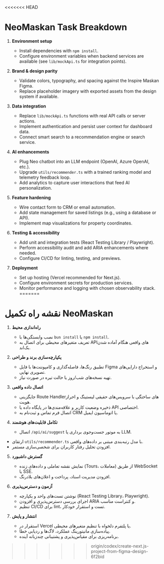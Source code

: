 <<<<<<< HEAD
# NeoMaskan Task Breakdown

1. **Environment setup**
   - Install dependencies with `npm install`.
   - Configure environment variables when backend services are available (see `lib/mockApi.ts` for integration points).

2. **Brand & design parity**
   - Validate colors, typography, and spacing against the Inspire Maskan Figma.
   - Replace placeholder imagery with exported assets from the design system if available.

3. **Data integration**
   - Replace `lib/mockApi.ts` functions with real API calls or server actions.
   - Implement authentication and persist user context for dashboard data.
   - Connect smart search to a recommendation engine or search service.

4. **AI enhancements**
   - Plug Neo chatbot into an LLM endpoint (OpenAI, Azure OpenAI, etc.).
   - Upgrade `utils/recommender.ts` with a trained ranking model and telemetry feedback loop.
   - Add analytics to capture user interactions that feed AI personalization.

5. **Feature hardening**
   - Wire contact form to CRM or email automation.
   - Add state management for saved listings (e.g., using a database or API).
   - Implement map visualizations for property coordinates.

6. **Testing & accessibility**
   - Add unit and integration tests (React Testing Library / Playwright).
   - Perform accessibility audit and add ARIA enhancements where needed.
   - Configure CI/CD for linting, testing, and previews.

7. **Deployment**
   - Set up hosting (Vercel recommended for Next.js).
   - Configure environment secrets for production services.
   - Monitor performance and logging with chosen observability stack.
=======
# نقشه راه تکمیل NeoMaskan

1. **راه‌اندازی محیط**
   - نصب وابستگی‌ها با `bun install` یا `npm install`.
   - تعریف متغیرهای محیطی برای اتصال به APIهای واقعی هنگام آماده شدن بک‌اند.

2. **یکپارچه‌سازی برند و طراحی**
   - تطبیق رنگ‌ها، فاصله‌گذاری و کامپوننت‌ها با فایل Figma و استخراج دارایی‌های تصویری نهایی.
   - تهیه نسخه‌های شب/روز یا حالت تیره در صورت نیاز.

3. **اتصال داده واقعی**
   - جایگزینی Route Handlerهای ساختگی با سرویس‌های حقیقی لیستینگ و احراز هویت.
   - ذخیره وضعیت کاربر و علاقه‌مندی‌ها در پایگاه داده یا API اختصاصی.
   - اتصال فرم تماس و ثبت‌نام به CRM یا اتوماسیون ایمیل.

4. **تکامل قابلیت‌های هوشمند**
   - اتصال `/api/ai/suggest` به موتور جست‌وجوی برداری یا LLM.
  - ارتقای `utils/recommender.ts` با مدل رتبه‌بندی مبتنی بر داده‌های واقعی.
   - افزودن تحلیل رفتار کاربران برای شخصی‌سازی مستمر.

5. **گسترش داشبورد**
   - نمایش نقشه تعاملی و داده‌های زنده (Tours، معاملات) از طریق WebSocket یا SSE.
   - افزودن مدیریت اسناد، پرداخت و اعلان‌های بلادرنگ.

6. **آزمون و دسترس‌پذیری**
   - نوشتن تست‌های واحد و یکپارچه (React Testing Library، Playwright).
   - اجرای بررسی دسترس‌پذیری و افزودن ARIA و کنتراست مناسب.
   - تنظیم CI/CD برای lint، تست و استقرار خودکار.

7. **انتشار و پایش**
   - استقرار در Vercel یا پلتفرم دلخواه با تنظیم متغیرهای محیطی.
   - پیاده‌سازی مانیتورینگ عملکرد، لاگ‌ها و ردیابی خطا.
   - برنامه‌ریزی برای مقیاس‌پذیری و پشتیبانی چندزبانه آینده.
>>>>>>> origin/codex/create-next.js-project-from-figma-design-6f2bid
